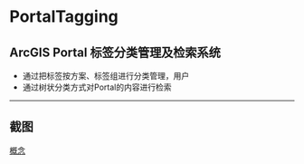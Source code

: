 # PortalTagging

## ArcGIS Portal 标签分类管理及检索系统

* 通过把标签按方案、标签组进行分类管理，用户
* 通过树状分类方式对Portal的内容进行检索

***

## 截图 

[概念](http://www.github.com/)

